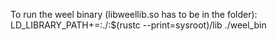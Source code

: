 To run the weel binary (libweellib.so has to be in the folder):
LD_LIBRARY_PATH+=:./:$(rustc --print=sysroot)/lib ./weel_bin